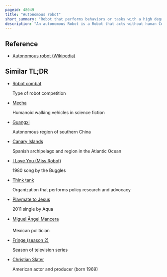 ```yaml
---
pageid: 48049
title: "Autonomous robot"
short_summary: "Robot that performs behaviors or tasks with a high degree of autonomy"
description: "An autonomous Robot is a Robot that acts without human Control. The first autonomous Robot Environments were known as Elmer and Elsie and were built by W in the late 1940S. Grey Walter. They were the first Robots in History that were programmed to think like biological Brains do and meant to have free will. Elmer and Elsie were often labeled Tortoises because of how they shaped and moved. They were capable of phototaxis - Movement that occurs in Response to light Stimulus."
---
```


## Reference

- [Autonomous robot (Wikipedia)](https://en.wikipedia.org/?curid=48049)

## Similar TL;DR

- [Robot combat](/tldr/en/robot-combat)

  Type of robot competition

- [Mecha](/tldr/en/mecha)

  Humanoid walking vehicles in science fiction

- [Guangxi](/tldr/en/guangxi)

  Autonomous region of southern China

- [Canary Islands](/tldr/en/canary-islands)

  Spanish archipelago and region in the Atlantic Ocean

- [I Love You (Miss Robot)](/tldr/en/i-love-you-miss-robot)

  1980 song by the Buggles

- [Think tank](/tldr/en/think-tank)

  Organization that performs policy research and advocacy

- [Playmate to Jesus](/tldr/en/playmate-to-jesus)

  2011 single by Aqua

- [Miguel Ãngel Mancera](/tldr/en/miguel-angel-mancera)

  Mexican politician

- [Fringe (season 2)](/tldr/en/fringe-season-2)

  Season of television series

- [Christian Slater](/tldr/en/christian-slater)

  American actor and producer (born 1969)
